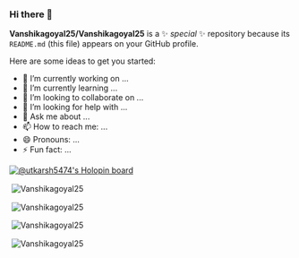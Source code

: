 ### Hi there 👋


**Vanshikagoyal25/Vanshikagoyal25** is a ✨ _special_ ✨ repository because its `README.md` (this file) appears on your GitHub profile.

Here are some ideas to get you started:

- 🔭 I’m currently working on ...
- 🌱 I’m currently learning ...
- 👯 I’m looking to collaborate on ...
- 🤔 I’m looking for help with ...
- 💬 Ask me about ...
- 📫 How to reach me: ...
- 😄 Pronouns: ...
- ⚡ Fun fact: ...



[![@utkarsh5474's Holopin board](https://holopin.io/api/user/board?user=utkarsh5474)](https://holopin.io/@utkarsh5474)

<p>&nbsp;<img align="center" src="https://github-readme-stats.vercel.app/api?username=Vanshikagoyal25&show_icons=true&locale=en" alt="Vanshikagoyal25" /></p>
<p>&nbsp;<img align="center" src="https://stats.quine.sh/Vanshikagoyal25/github?theme=dark" alt="Vanshikagoyal25" /></p>
<p>&nbsp;<img align="center" src="https://stats.quine.sh/Vanshikagoyal25/languages-over-time?theme=dark" alt="Vanshikagoyal25" /></p>
<p>&nbsp;<img align="center" src="https://stats.quine.sh/Vanshikagoyal25/topics-over-time?theme=dark" alt="Vanshikagoyal25" /></p>
